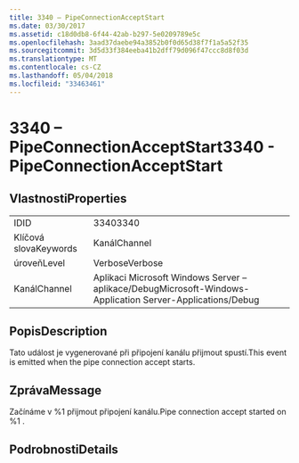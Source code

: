 ```yaml
---
title: 3340 – PipeConnectionAcceptStart
ms.date: 03/30/2017
ms.assetid: c18d0db8-6f44-42ab-b297-5e0209789e5c
ms.openlocfilehash: 3aad37daebe94a3852b0f0d65d38f7f1a5a52f35
ms.sourcegitcommit: 3d5d33f384eeba41b2dff79d096f47ccc8d8f03d
ms.translationtype: MT
ms.contentlocale: cs-CZ
ms.lasthandoff: 05/04/2018
ms.locfileid: "33463461"
---
```

# <a name="3340---pipeconnectionacceptstart"></a><span data-ttu-id="5c92b-102">3340 – PipeConnectionAcceptStart</span><span class="sxs-lookup"><span data-stu-id="5c92b-102">3340 - PipeConnectionAcceptStart</span></span>
## <a name="properties"></a><span data-ttu-id="5c92b-103">Vlastnosti</span><span class="sxs-lookup"><span data-stu-id="5c92b-103">Properties</span></span>  
  
|||  
|-|-|  
|<span data-ttu-id="5c92b-104">ID</span><span class="sxs-lookup"><span data-stu-id="5c92b-104">ID</span></span>|<span data-ttu-id="5c92b-105">3340</span><span class="sxs-lookup"><span data-stu-id="5c92b-105">3340</span></span>|  
|<span data-ttu-id="5c92b-106">Klíčová slova</span><span class="sxs-lookup"><span data-stu-id="5c92b-106">Keywords</span></span>|<span data-ttu-id="5c92b-107">Kanál</span><span class="sxs-lookup"><span data-stu-id="5c92b-107">Channel</span></span>|  
|<span data-ttu-id="5c92b-108">úroveň</span><span class="sxs-lookup"><span data-stu-id="5c92b-108">Level</span></span>|<span data-ttu-id="5c92b-109">Verbose</span><span class="sxs-lookup"><span data-stu-id="5c92b-109">Verbose</span></span>|  
|<span data-ttu-id="5c92b-110">Kanál</span><span class="sxs-lookup"><span data-stu-id="5c92b-110">Channel</span></span>|<span data-ttu-id="5c92b-111">Aplikaci Microsoft Windows Server – aplikace/Debug</span><span class="sxs-lookup"><span data-stu-id="5c92b-111">Microsoft-Windows-Application Server-Applications/Debug</span></span>|  
  
## <a name="description"></a><span data-ttu-id="5c92b-112">Popis</span><span class="sxs-lookup"><span data-stu-id="5c92b-112">Description</span></span>  
 <span data-ttu-id="5c92b-113">Tato událost je vygenerované při připojení kanálu přijmout spustí.</span><span class="sxs-lookup"><span data-stu-id="5c92b-113">This event is emitted when the pipe connection accept starts.</span></span>  
  
## <a name="message"></a><span data-ttu-id="5c92b-114">Zpráva</span><span class="sxs-lookup"><span data-stu-id="5c92b-114">Message</span></span>  
 <span data-ttu-id="5c92b-115">Začínáme v %1 přijmout připojení kanálu.</span><span class="sxs-lookup"><span data-stu-id="5c92b-115">Pipe connection accept started on %1 .</span></span>  
  
## <a name="details"></a><span data-ttu-id="5c92b-116">Podrobnosti</span><span class="sxs-lookup"><span data-stu-id="5c92b-116">Details</span></span>
